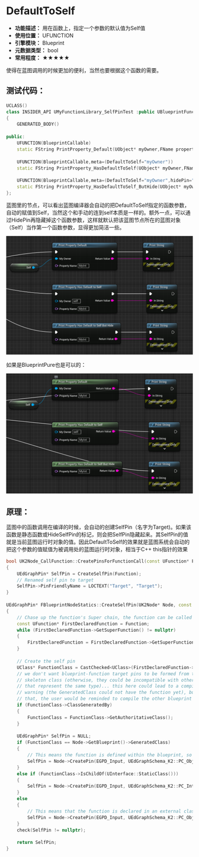 ﻿# DefaultToSelf

- **功能描述：** 用在函数上，指定一个参数的默认值为Self值
- **使用位置：** UFUNCTION
- **引擎模块：** Blueprint
- **元数据类型：** bool
- **常用程度：** ★★★★★

使得在蓝图调用的时候更加的便利，当然也要根据这个函数的需要。

## 测试代码：

```cpp
UCLASS()
class INSIDER_API UMyFunctionLibrary_SelfPinTest :public UBlueprintFunctionLibrary
{
	GENERATED_BODY()

public:
	UFUNCTION(BlueprintCallable)
	static FString PrintProperty_Default(UObject* myOwner,FName propertyName);

	UFUNCTION(BlueprintCallable,meta=(DefaultToSelf="myOwner"))
	static FString PrintProperty_HasDefaultToSelf(UObject* myOwner,FName propertyName);

	UFUNCTION(BlueprintCallable,meta=(DefaultToSelf="myOwner",hidePin="myOwner"))
	static FString PrintProperty_HasDefaultToSelf_ButHide(UObject* myOwner,FName propertyName);
};
```

蓝图里的节点，可以看出蓝图编译器会自动的把DefaultToSelf指定的函数参数，自动的赋值到Self，当然这个和手动的连到self本质是一样的。额外一点，可以通过HidePin再隐藏掉这个函数参数，这样就默认把该蓝图节点所在的蓝图对象（Self）当作第一个函数参数，显得更加简洁一些。

![Untitled](Untitled.png)

如果是BlueprintPure也是可以的：

![Untitled](Untitled%201.png)

## 原理：

蓝图中的函数调用在编译的时候，会自动的创建SelfPin（名字为Target)。如果该函数是静态函数或HideSelfPin的标记，则会把SelfPin隐藏起来。其SelfPin的值就是当前蓝图运行时对象的值。因此DefaultToSelf的效果就是蓝图系统会自动的把这个参数的值赋值为被调用处的蓝图运行时对象，相当于C++ this指针的效果

```cpp
bool UK2Node_CallFunction::CreatePinsForFunctionCall(const UFunction* Function)
{
	UEdGraphPin* SelfPin = CreateSelfPin(Function);
	// Renamed self pin to target
	SelfPin->PinFriendlyName = LOCTEXT("Target", "Target");
}

UEdGraphPin* FBlueprintNodeStatics::CreateSelfPin(UK2Node* Node, const UFunction* Function)
{
	// Chase up the function's Super chain, the function can be called on any object that is at least that specific
	const UFunction* FirstDeclaredFunction = Function;
	while (FirstDeclaredFunction->GetSuperFunction() != nullptr)
	{
		FirstDeclaredFunction = FirstDeclaredFunction->GetSuperFunction();
	}

	// Create the self pin
	UClass* FunctionClass = CastChecked<UClass>(FirstDeclaredFunction->GetOuter());
	// we don't want blueprint-function target pins to be formed from the
	// skeleton class (otherwise, they could be incompatible with other pins
	// that represent the same type)... this here could lead to a compiler 
	// warning (the GeneratedClass could not have the function yet), but in
	// that, the user would be reminded to compile the other blueprint
	if (FunctionClass->ClassGeneratedBy)
	{
		FunctionClass = FunctionClass->GetAuthoritativeClass();
	}

	UEdGraphPin* SelfPin = NULL;
	if (FunctionClass == Node->GetBlueprint()->GeneratedClass)
	{
		// This means the function is defined within the blueprint, so the pin should be a true "self" pin
		SelfPin = Node->CreatePin(EGPD_Input, UEdGraphSchema_K2::PC_Object, UEdGraphSchema_K2::PSC_Self, nullptr, UEdGraphSchema_K2::PN_Self);
	}
	else if (FunctionClass->IsChildOf(UInterface::StaticClass()))
	{
		SelfPin = Node->CreatePin(EGPD_Input, UEdGraphSchema_K2::PC_Interface, FunctionClass, UEdGraphSchema_K2::PN_Self);
	}
	else
	{
		// This means that the function is declared in an external class, and should reference that class
		SelfPin = Node->CreatePin(EGPD_Input, UEdGraphSchema_K2::PC_Object, FunctionClass, UEdGraphSchema_K2::PN_Self);
	}
	check(SelfPin != nullptr);

	return SelfPin;
}
```
